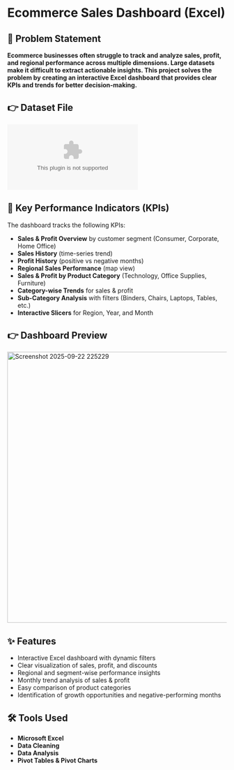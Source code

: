 # Ecommerce Sales Dashboard (Excel)

## 📝 Problem Statement  
**Ecommerce businesses often struggle to track and analyze sales, profit, and regional performance across multiple dimensions. Large datasets make it difficult to extract actionable insights. This project solves the problem by creating an **interactive Excel dashboard** that provides clear KPIs and trends for better decision-making.**  

## 👉  Dataset File 
![Ecommerce Sale Data](https://github.com/harshgholap05/Ecommerce-Dashboard_Excel/blob/main/Dataset%20File/Ecommerce%20Sale%20Data.xlsx)  

## 📌 Key Performance Indicators (KPIs)  
The dashboard tracks the following KPIs:  
- **Sales & Profit Overview** by customer segment (Consumer, Corporate, Home Office)  
- **Sales History** (time-series trend)  
- **Profit History** (positive vs negative months)  
- **Regional Sales Performance** (map view)  
- **Sales & Profit by Product Category** (Technology, Office Supplies, Furniture)  
- **Category-wise Trends** for sales & profit  
- **Sub-Category Analysis** with filters (Binders, Chairs, Laptops, Tables, etc.)  
- **Interactive Slicers** for Region, Year, and Month  

## 👉  Dashboard Preview  
<img width="1487" height="621" alt="Screenshot 2025-09-22 225229" src="https://github.com/user-attachments/assets/2f72fd81-7da7-46eb-be55-2af03dc5416c" />  

## ✨ Features  
- Interactive Excel dashboard with dynamic filters  
- Clear visualization of sales, profit, and discounts  
- Regional and segment-wise performance insights  
- Monthly trend analysis of sales & profit  
- Easy comparison of product categories  
- Identification of growth opportunities and negative-performing months  

## 🛠️ Tools Used  
- **Microsoft Excel**  
- **Data Cleaning**  
- **Data Analysis**  
- **Pivot Tables & Pivot Charts**


